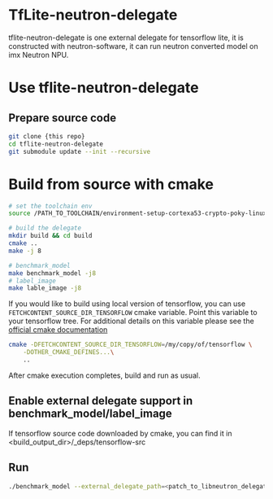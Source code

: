 # TfLite-neutron-delegate
tflite-neutron-delegate is one external delegate for tensorflow lite, it is constructed with neutron-software, it can run neutron converted model on imx Neutron NPU.

# Use tflite-neutron-delegate

## Prepare source code
```sh
git clone {this repo}
cd tflite-neutron-delegate
git submodule update --init --recursive
```
# Build from source with cmake

```sh
# set the toolchain env
source /PATH_TO_TOOLCHAIN/environment-setup-cortexa53-crypto-poky-linux

# build the delegate
mkdir build && cd build
cmake ..
make -j 8

# benchmark_model
make benchmark_model -j8
# label_image
make lable_image -j8
```

If you would like to build using local version of tensorflow, you can use `FETCHCONTENT_SOURCE_DIR_TENSORFLOW` cmake variable. Point this variable to your tensorflow tree. For additional details on this variable please see the [official cmake documentation](https://cmake.org/cmake/help/latest/module/FetchContent.html#command:fetchcontent_populate)

``` sh
cmake -DFETCHCONTENT_SOURCE_DIR_TENSORFLOW=/my/copy/of/tensorflow \
    -DOTHER_CMAKE_DEFINES...\
    ..
```
After cmake execution completes, build and run as usual.

## Enable external delegate support in benchmark_model/label_image

If tensorflow source code downloaded by cmake, you can find it in <build_output_dir>/_deps/tensorflow-src

## Run
```sh
./benchmark_model --external_delegate_path=<patch_to_libneutron_delegate.so> --graph=<tflite_neutron_model.tflite>
```
